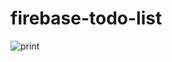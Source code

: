 # firebase-todo-list
![print](https://github.com/user-attachments/assets/166a6775-a59a-4b02-865f-8355dadba2ab)


